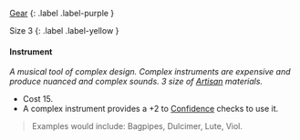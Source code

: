 [Gear](Game/Core/Gear)
{: .label .label-purple }

Size 3
{: .label .label-yellow }

#### Instrument
_A musical tool of complex design. Complex instruments are expensive and produce nuanced and complex sounds. 3 size of [Artisan](Materials#Artisan) materials._

- Cost 15.
- A complex instrument provides a +2 to [Confidence](Core/Communication#Confidence) checks to use it.

> Examples would include: Bagpipes, Dulcimer, Lute, Viol.